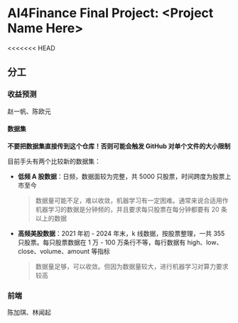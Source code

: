 # AI4Finance Final Project: \<Project Name Here>

<<<<<<< HEAD
## 分工

### 收益预测

赵一帆、陈欧元

#### 数据集

**不要把数据集直接传到这个仓库！否则可能会触发 GitHub 对单个文件的大小限制**

目前手头有两个比较新的数据集：

- **低频 A 股数据**：日频，数据面较为完整，共 5000 只股票，时间跨度为股票上市至今
  
  > 数据量可能不足，难以收敛，机器学习有一定困难。通常来说合适用作机器学习的数据是分钟频的，并且要求每只股票在每分钟都要有 20 条以上的数据

- **高频美股数据**：2021 年初 - 2024 年末，k 线数据，按股票整理，一共 355 只股票。每只股票数据在 1 万 - 100 万条行不等，每行数据有 high、low、close、volume、amount 等指标

  > 数据量足够，可以收敛。但因为数据量较大，进行机器学习对算力要求较高


### 前端

陈加琪、林闻起